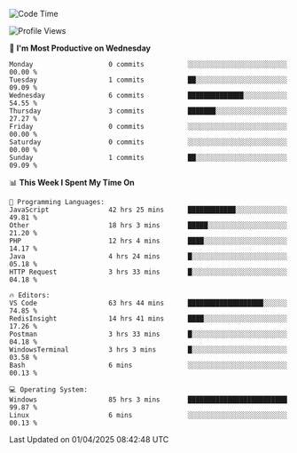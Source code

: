 <!--START_SECTION:waka-->
![Code Time](http://img.shields.io/badge/Code%20Time-4%2C516%20hrs%2052%20mins-blue)

![Profile Views](http://img.shields.io/badge/Profile%20Views-7-blue)

📅 **I'm Most Productive on Wednesday** 

```text
Monday                   0 commits           ░░░░░░░░░░░░░░░░░░░░░░░░░   00.00 % 
Tuesday                  1 commits           ██░░░░░░░░░░░░░░░░░░░░░░░   09.09 % 
Wednesday                6 commits           ██████████████░░░░░░░░░░░   54.55 % 
Thursday                 3 commits           ███████░░░░░░░░░░░░░░░░░░   27.27 % 
Friday                   0 commits           ░░░░░░░░░░░░░░░░░░░░░░░░░   00.00 % 
Saturday                 0 commits           ░░░░░░░░░░░░░░░░░░░░░░░░░   00.00 % 
Sunday                   1 commits           ██░░░░░░░░░░░░░░░░░░░░░░░   09.09 % 
```


📊 **This Week I Spent My Time On** 

```text
💬 Programming Languages: 
JavaScript               42 hrs 25 mins      ████████████░░░░░░░░░░░░░   49.81 % 
Other                    18 hrs 3 mins       █████░░░░░░░░░░░░░░░░░░░░   21.20 % 
PHP                      12 hrs 4 mins       ████░░░░░░░░░░░░░░░░░░░░░   14.17 % 
Java                     4 hrs 24 mins       █░░░░░░░░░░░░░░░░░░░░░░░░   05.18 % 
HTTP Request             3 hrs 33 mins       █░░░░░░░░░░░░░░░░░░░░░░░░   04.18 % 

🔥 Editors: 
VS Code                  63 hrs 44 mins      ███████████████████░░░░░░   74.85 % 
RedisInsight             14 hrs 41 mins      ████░░░░░░░░░░░░░░░░░░░░░   17.26 % 
Postman                  3 hrs 33 mins       █░░░░░░░░░░░░░░░░░░░░░░░░   04.18 % 
WindowsTerminal          3 hrs 3 mins        █░░░░░░░░░░░░░░░░░░░░░░░░   03.58 % 
Bash                     6 mins              ░░░░░░░░░░░░░░░░░░░░░░░░░   00.13 % 

💻 Operating System: 
Windows                  85 hrs 3 mins       █████████████████████████   99.87 % 
Linux                    6 mins              ░░░░░░░░░░░░░░░░░░░░░░░░░   00.13 % 
```


 Last Updated on 01/04/2025 08:42:48 UTC
<!--END_SECTION:waka-->
